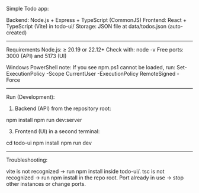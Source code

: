 Simple Todo app:

Backend: Node.js + Express + TypeScript (CommonJS)
Frontend: React + TypeScript (Vite) in todo-ui/
Storage: JSON file at data/todos.json (auto-created)

___________________________________________________________________________________

Requirements
Node.js: ≥ 20.19 or 22.12+
Check with: node -v
Free ports: 3000 (API) and 5173 (UI)

Windows PowerShell note:
If you see npm.ps1 cannot be loaded, run:
Set-ExecutionPolicy -Scope CurrentUser -ExecutionPolicy RemoteSigned -Force

___________________________________________________________________________________

Run (Development):

1) Backend (API) from the repository root:

npm install
npm run dev:server

3) Frontend (UI) in a second terminal:

cd todo-ui
npm install
npm run dev

___________________________________________________________________________________

Troubleshooting:

vite is not recognized → run npm install inside todo-ui/.
tsc is not recognized → run npm install in the repo root.
Port already in use → stop other instances or change ports.
